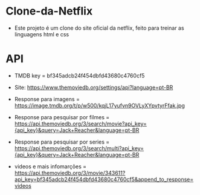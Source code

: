 # Clone-da-Netflix

- Este projeto é um clone do site oficial da netflix, feito para treinar as linguagens html e css

# API

- TMDB key = bf345adcb24f454dbfd43680c4760cf5

- Site: https://www.themoviedb.org/settings/api?language=pt-BR

- Response para imagens = https://image.tmdb.org/t/p/w500/kqjL17yufvn9OVLyXYpvtyrFfak.jpg
- Response para pesquisar por filmes = https://api.themoviedb.org/3/search/movie?api_key={api_key}&query=Jack+Reacher&language=pt-BR
- Response para pesquisar por series = https://api.themoviedb.org/3/search/multi?api_key={api_key}&query=Jack+Reacher&language=pt-BR
- videos e mais infomarções = https://api.themoviedb.org/3/movie/343611?api_key=bf345adcb24f454dbfd43680c4760cf5&append_to_response=videos

